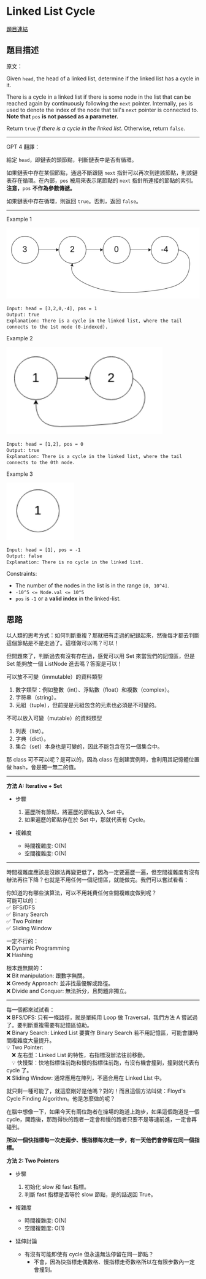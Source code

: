 # Linked List Cycle

[題目連結](https://leetcode.com/problems/linked-list-cycle/)

## 題目描述
原文：

Given `head`, the head of a linked list, determine if the linked list has a cycle in it.

There is a cycle in a linked list if there is some node in the list that can be reached again by continuously following the `next` pointer. Internally, `pos` is used to denote the index of the node that tail's `next` pointer is connected to. **Note that** `pos` **is not passed as a parameter.**

Return `true` *if there is a cycle in the linked list*. Otherwise, return `false`.

 

----

GPT 4 翻譯：

給定 `head`，即鏈表的頭節點，判斷鏈表中是否有循環。

如果鏈表中存在某個節點，通過不斷跟隨 `next` 指針可以再次到達該節點，則該鏈表存在循環。在內部，`pos` 被用來表示尾節點的 `next` 指針所連接的節點的索引。**注意，**`pos` **不作為參數傳遞。**

如果鏈表中存在循環，則返回 `true`。否則，返回 `false`。

----

Example 1

![Example 1](example1.png)

```
Input: head = [3,2,0,-4], pos = 1
Output: true
Explanation: There is a cycle in the linked list, where the tail connects to the 1st node (0-indexed).
```

Example 2

![Example 2](example2.png)

```
Input: head = [1,2], pos = 0
Output: true
Explanation: There is a cycle in the linked list, where the tail connects to the 0th node.
```

Example 3

![Example 3](example3.png)

```
Input: head = [1], pos = -1
Output: false
Explanation: There is no cycle in the linked list.
```

Constraints:

* The number of the nodes in the list is in the range `[0, 10^4]`.
* `-10^5 <= Node.val <= 10^5`
* `pos` is `-1` or a **valid index** in the linked-list.

## 思路

以人類的思考方式：如何判斷重複？那就把有走過的紀錄起來，然後每才都去判斷這個節點是不是走過了。這樣做可以嗎？可以！  

但問題來了，判斷過去有沒有存在過，感覺可以用 Set 來當我們的記憶區，但是 Set 能夠放一個 ListNode 進去嗎？答案是可以！  

可以放不可變（immutable）的資料類型  
1. 數字類型：例如整數（int）、浮點數（float）和複數（complex）。
2. 字符串（string）。
3. 元組（tuple），但前提是元組包含的元素也必須是不可變的。  

不可以放入可變（mutable）的資料類型
1. 列表（list）。
2. 字典（dict）。
3. 集合（set）本身也是可變的，因此不能包含在另一個集合中。

那 class 可不可以呢？是可以的，因為 class 在創建實例時，會利用其記憶體位置做 hash，會是獨一無二的值。  

---

**方法 A: Iterative + Set**

* 步驟
    1. 遍歷所有節點，將遍歷的節點放入 Set 中。
    2. 如果遍歷的節點存在於 Set 中，那就代表有 Cycle。

* 複雜度
    * 時間複雜度: O(N)
    * 空間複雜度: O(N)

---

時間複雜度應該是沒辦法再變更低了，因為一定要遍歷一遍，但空間複雜度有沒有辦法再往下降？也就是不用任何一個記憶區，就能做完。我們可以嘗試看看：  

你知道的有哪些演算法，可以不用耗費任何空間複雜度做到呢？  
可能可以的：  
✅ BFS/DFS  
✅ Binary Search  
✅ Two Pointer  
✅ Sliding Window  

一定不行的：  
❌ Dynamic Programming  
❌ Hashing  

根本題無關的：  
❌ Bit manipulation: 跟數字無關。  
❌ Greedy Approach: 並非找最優解或路徑。  
❌ Divide and Conquer: 無法拆分，且問題非獨立。  

---

每一個都來試試看：  
❌ BFS/DFS: 只有一條路徑，就是單純用 Loop 做 Traversal，我們方法 A 嘗試過了。要判斷重複需要有記憶區協助。  
❌ Binary Search: Linked List 要實作 Binary Search 若不用記憶區，可能會讓時間複雜度大量提升。  
💡 Two Pointer:   
　❌ 左右型：Linked List 的特性，右指標沒辦法往前移動。  
　💡 快慢型：快地指標往前跑和慢的指標往前跑，有沒有機會撞到，撞到就代表有 cycle 了。  
❌ Sliding Window: 通常應用在陣列，不適合用在 Linked List 中。  

就只剩一種可能了，就這麼剛好是他嗎？對的！而且這個方法叫做：Floyd's Cycle Finding Algorithm。他是怎麼做的呢？  
 
在腦中想像一下，如果今天有兩位跑者在操場的跑道上跑步，如果這個跑道是一個 cycle，開跑後，那跑得快的跑者一定會和慢的跑者只要不是等速前進，一定會再碰到。  

**所以一個快指標每一次走兩步、慢指標每次走一步，有一天他們會停留在同一個指標。**


**方法 2: Two Pointers**

* 步驟
    1. 初始化 slow 和 fast 指標。  
    2. 判斷 fast 指標是否等於 slow 節點，是的話返回 True。

* 複雜度
    * 時間複雜度: O(N)
    * 空間複雜度: O(1)

* 延伸討論
    * 有沒有可能即使有 cycle 但永遠無法停留在同一節點？
        * 不會，因為快指標走偶數格、慢指標走奇數格所以在有限步數內一定會撞到。
